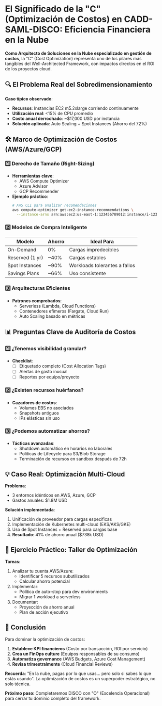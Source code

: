 # **El Significado de la "C" (Optimización de Costos) en CADD-SAML-DISCO: Eficiencia Financiera en la Nube**

**Como Arquitecto de Soluciones en la Nube especializado en gestión de costos**, la "C" (Cost Optimization) representa uno de los pilares más tangibles del Well-Architected Framework, con impactos directos en el ROI de los proyectos cloud.

## **🔍 El Problema Real del Sobredimensionamiento**

**Caso típico observado**:
- **Recursos**: Instancias EC2 m5.2xlarge corriendo continuamente
- **Utilización real**: <15% de CPU promedio
- **Costo anual derrochado**: ~$17,000 USD por instancia
- **Solución aplicada**: Auto Scaling + Spot Instances (Ahorro del 72%)

## **🛠 Marco de Optimización de Costos (AWS/Azure/GCP)**

### **1️⃣ Derecho de Tamaño (Right-Sizing)**
- **Herramientas clave**:
  - AWS Compute Optimizer
  - Azure Advisor
  - GCP Recommender
- **Ejemplo práctico**:
  ```bash
  # AWS CLI para analizar recomendaciones
  aws compute-optimizer get-ec2-instance-recommendations \
    --instance-arns arn:aws:ec2:us-east-1:123456789012:instance/i-1234567890abcdef0
  ```

### **2️⃣ Modelos de Compra Inteligente**
| **Modelo**       | **Ahorro** | **Ideal Para**               |
|------------------|------------|-------------------------------|
| On-Demand        | 0%         | Cargas impredecibles          |
| Reserved (1 yr)  | ~40%       | Cargas estables               |
| Spot Instances   | ~90%       | Workloads tolerantes a fallos |
| Savings Plans    | ~66%       | Uso consistente               |

### **3️⃣ Arquitecturas Eficientes**
- **Patrones comprobados**:
  - Serverless (Lambda, Cloud Functions)
  - Contenedores efímeros (Fargate, Cloud Run)
  - Auto Scaling basado en métricas

## **📊 Preguntas Clave de Auditoría de Costos**

### **1️⃣ ¿Tenemos visibilidad granular?**
- **Checklist**:
  - [ ] Etiquetado completo (Cost Allocation Tags)
  - [ ] Alertas de gasto inusual
  - [ ] Reportes por equipo/proyecto

### **2️⃣ ¿Existen recursos huérfanos?**
- **Cazadores de costos**:
  - Volumes EBS no asociados
  - Snapshots antiguos
  - IPs elásticas sin uso

### **3️⃣ ¿Podemos automatizar ahorros?**
- **Tácticas avanzadas**:
  - Shutdown automático en horarios no laborales
  - Politicas de Lifecycle para S3/Blob Storage
  - Terminación de recursos en sandbox después de 72h

## **💡 Caso Real: Optimización Multi-Cloud**

**Problema**:  
- 3 entornos idénticos en AWS, Azure, GCP  
- Gastos anuales: $1.8M USD  

**Solución implementada**:
1. Unificación de proveedor para cargas específicas
2. Implementación de Kubernetes multi-cloud (EKS/AKS/GKE)
3. Uso de Spot Instances + Reserved para cargas base
4. **Resultado**: 41% de ahorro anual ($738k USD)

## **🚀 Ejercicio Práctico: Taller de Optimización**

**Tareas**:
1. Analizar tu cuenta AWS/Azure:
   - Identificar 5 recursos subutilizados
   - Calcular ahorro potencial
2. Implementar:
   - Política de auto-stop para dev environments
   - Migrar 1 workload a serverless
3. Documentar:
   - Proyección de ahorro anual
   - Plan de acción ejecutivo

## **🎯 Conclusión**

Para dominar la optimización de costos:
1. **Establece KPI financieros** (Costo por transacción, ROI por servicio)
2. **Crea un FinOps culture** (Equipos responsables de su consumo)
3. **Automatiza governance** (AWS Budgets, Azure Cost Management)
4. **Revisa trimestralmente** (Cloud Financial Reviews)

**Recuerda**: "En la nube, pagas por lo que usas... pero solo si sabes lo que estás usando". La optimización de costos es un superpoder estratégico, no solo técnica.

**Próximo paso**: Completaremos DISCO con "O" (Excelencia Operacional) para cerrar tu dominio completo del framework.
